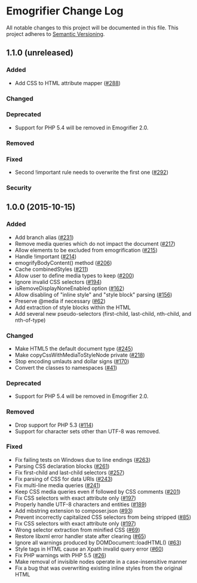 # Emogrifier Change Log

All notable changes to this project will be documented in this file.
This project adheres to [Semantic Versioning](http://semver.org/).


## 1.1.0 (unreleased)

### Added
- Add CSS to HTML attribute mapper
  ([#288](https://github.com/jjriv/emogrifier/pull/288))


### Changed


### Deprecated
- Support for PHP 5.4 will be removed in Emogrifier 2.0.


### Removed


### Fixed
- Second !important rule needs to overwrite the first one
  ([#292](https://github.com/jjriv/emogrifier/pull/292))


### Security



## 1.0.0 (2015-10-15)

### Added
- Add branch alias ([#231](https://github.com/jjriv/emogrifier/pull/231))
- Remove media queries which do not impact the document
  ([#217](https://github.com/jjriv/emogrifier/pull/217))
- Allow elements to be excluded from emogrification
  ([#215](https://github.com/jjriv/emogrifier/pull/215))
- Handle !important ([#214](https://github.com/jjriv/emogrifier/pull/214))
- emogrifyBodyContent() method
  ([#206](https://github.com/jjriv/emogrifier/pull/206))
- Cache combinedStyles ([#211](https://github.com/jjriv/emogrifier/pull/211))
- Allow user to define media types to keep
  ([#200](https://github.com/jjriv/emogrifier/pull/200))
- Ignore invalid CSS selectors
  ([#194](https://github.com/jjriv/emogrifier/pull/194))
- isRemoveDisplayNoneEnabled option
  ([#162](https://github.com/jjriv/emogrifier/pull/162))
- Allow disabling of "inline style" and "style block" parsing
  ([#156](https://github.com/jjriv/emogrifier/pull/156))
- Preserve @media if necessary
  ([#62](https://github.com/jjriv/emogrifier/pull/62))
- Add extraction of style blocks within the HTML
- Add several new pseudo-selectors (first-child, last-child, nth-child,
  and nth-of-type)


### Changed
- Make HTML5 the default document type
  ([#245](https://github.com/jjriv/emogrifier/pull/245))
- Make copyCssWithMediaToStyleNode private
  ([#218](https://github.com/jjriv/emogrifier/pull/218))
- Stop encoding umlauts and dollar signs
  ([#170](https://github.com/jjriv/emogrifier/pull/170))
- Convert the classes to namespaces
  ([#41](https://github.com/jjriv/emogrifier/pull/41))


### Deprecated
- Support for PHP 5.4 will be removed in Emogrifier 2.0.


### Removed
- Drop support for PHP 5.3
  ([#114](https://github.com/jjriv/emogrifier/pull/114))
- Support for character sets other than UTF-8 was removed.


### Fixed
- Fix failing tests on Windows due to line endings
  ([#263](https://github.com/jjriv/emogrifier/pull/263))
- Parsing CSS declaration blocks
  ([#261](https://github.com/jjriv/emogrifier/pull/261))
- Fix first-child and last-child selectors
  ([#257](https://github.com/jjriv/emogrifier/pull/257))
- Fix parsing of CSS for data URIs
  ([#243](https://github.com/jjriv/emogrifier/pull/243))
- Fix multi-line media queries
  ([#241](https://github.com/jjriv/emogrifier/pull/241))
- Keep CSS media queries even if followed by CSS comments
  ([#201](https://github.com/jjriv/emogrifier/pull/201))
- Fix CSS selectors with exact attribute only
  ([#197](https://github.com/jjriv/emogrifier/pull/197))
- Properly handle UTF-8 characters and entities
  ([#189](https://github.com/jjriv/emogrifier/pull/189))
- Add mbstring extension to composer.json
  ([#93](https://github.com/jjriv/emogrifier/pull/93))
- Prevent incorrectly capitalized CSS selectors from being stripped
  ([#85](https://github.com/jjriv/emogrifier/pull/85))
- Fix CSS selectors with exact attribute only
  ([#197](https://github.com/jjriv/emogrifier/pull/197))
- Wrong selector extraction from minified CSS
  ([#69](https://github.com/jjriv/emogrifier/pull/69))
- Restore libxml error handler state after clearing
  ([#65](https://github.com/jjriv/emogrifier/pull/65))
- Ignore all warnings produced by DOMDocument::loadHTML()
  ([#63](https://github.com/jjriv/emogrifier/pull/63))
- Style tags in HTML cause an Xpath invalid query error
  ([#60](https://github.com/jjriv/emogrifier/pull/60))
- Fix PHP warnings with PHP 5.5
  ([#26](https://github.com/jjriv/emogrifier/pull/26))
- Make removal of invisible nodes operate in a case-insensitive manner
- Fix a bug that was overwriting existing inline styles from the original HTML
